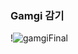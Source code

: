 ### Gamgi 감기

!![gamgiFinal](https://github.com/seungyeonnn/Gamgi/assets/42060859/594266ab-c146-4fc5-9e26-3a7965f14637)
